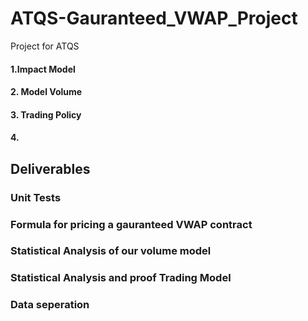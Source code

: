 # ATQS-Gauranteed_VWAP_Project
Project for ATQS
#### 1.Impact Model
#### 2. Model Volume
#### 3. Trading Policy
#### 4. 

## Deliverables
### Unit Tests
### Formula for pricing a gauranteed VWAP contract
### Statistical Analysis of our volume model
### Statistical Analysis and proof Trading Model
### Data seperation 
